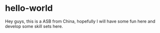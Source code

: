 # hello-world


Hey guys, this is a ASB from China, hopefully I will have some fun here and develop some skill sets here.
